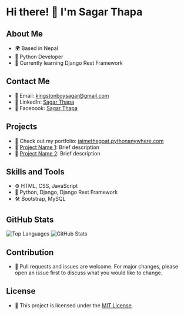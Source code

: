 # Hi there! 👋 I'm Sagar Thapa

## About Me
- 🌍 Based in Nepal
- 🐍 Python Developer
- 🌱 Currently learning Django Rest Framework

## Contact Me
- 📧 Email: kingstonboysagar@gmail.com
- 🔗 LinkedIn: [Sagar Thapa](https://www.linkedin.com/in/sagar-thapa-a25657305)
- 🔗 Facebook: [Sagar Thapa](https://www.facebook.com/profile.php?id=100078644620461)

## Projects
- 🚀 Check out my portfolio: [jaimethegoat.pythonanywhere.com](http://jaimethegoat.pythonanywhere.com)
- 📂 [Project Name 1](link-to-project-1): Brief description
- 📂 [Project Name 2](link-to-project-2): Brief description

## Skills and Tools
- ⚙️ HTML, CSS, JavaScript
- 🐍 Python, Django, Django Rest Framework
- 🛠️ Bootstrap, MySQL

## GitHub Stats
![Top Languages](https://github-readme-stats.vercel.app/api/top-langs/?username=thisissagarthapa&layout=compact)
![GitHub Stats](https://github-readme-stats.vercel.app/api?username=thisissagarthapa&show_icons=true)

## Contribution
- 👀 Pull requests and issues are welcome. For major changes, please open an issue first to discuss what you would like to change.

## License
- 📝 This project is licensed under the [MIT License](link-to-license).

